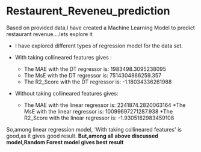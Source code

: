 # Restaurent_Reveneu_prediction
Based on provided data,I have created a Machine Learning Model to predict restaurant revenue....lets explore it 
* I have explored different types of regression model for the data set.
* With taking collineared features gives :
  *  The MAE with the DT regressor is: 1983498.3095238095
  *  The MsE with the DT regressor is: 7514304866259.357
  *  The R2_Score with the DT regressor is: -1.18034336261988

* Without taking collineared features gives:
  * The MAE with the linear regressor is: 2241874.2820063164
  *The MsE with the linear regressor is: 10099697271287.938
  *The R2_Score with the linear regressor is: -1.9305182983459108
  
  
So,among linear regression model, 'With taking collineared features' is good,as it gives good result.
**But,among all above discussed model,Random Forest model gives best result**
